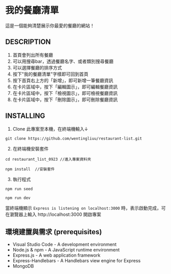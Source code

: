 # 我的餐廳清單
這是一個能夠清楚展示你最愛的餐廳的網站！

## DESCRIPTION
1. 首頁會列出所有餐廳
2. 可以用搜尋bar，透過餐廳名字、或者類別搜尋餐廳
3. 可以選擇餐廳的排序方式
4. 按下"我的餐廳清單"字樣即可回到首頁
5. 按下首頁右上方的「新增」，即可新增一筆餐廳資訊
6. 在卡片區域中，按下「編輯圖示」，即可編輯餐廳資訊
7. 在卡片區域中，按下「檢視圖示」，即可檢視餐廳資訊
8. 在卡片區域中，按下「刪除圖示」，即可刪除餐廳資訊

## INSTALLING
1. Clone 此專案至本機，在終端機輸入↓
```
git clone https://github.com/wentingliuu/restaurant-list.git
```
2. 在終端機安裝套件
```
cd restaurant_list_0923 //進入專案資料夾
```
```
npm install  //安裝套件
```
3. 執行程式
```
npm run seed
```
```
npm run dev
```
當終端機顯示 `Express is listening on localhost:3000` 時，表示啟動完成，可在瀏覽器上輸入 http://localhost:3000 開啟專案 


## 環境建置與需求 (prerequisites)
*  Visual Studio Code - A development environment
*  Node.js & npm - A JavaScript runtime environment
*  Express.js - A web application framework
*  Express-Handlebars - A Handlebars view engine for Express
*  MongoDB
